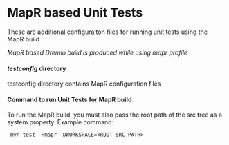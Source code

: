 # MapR based Unit Tests 

These are additional configuraiton files for running unit tests using the MapR build

<em> MapR based Dremio build is produced while using mapr profile </em>

#### <em> testconfig </em> directory 

testconfig directory contains MapR configuration files

#### Command to run Unit Tests for MapR build

To run the MapR build, you must also pass the root path 
of the src tree as a system property.  Example command:

<code> mvn test -Pmapr -DWORKSPACE=\<ROOT SRC PATH\> </code>
 
 

